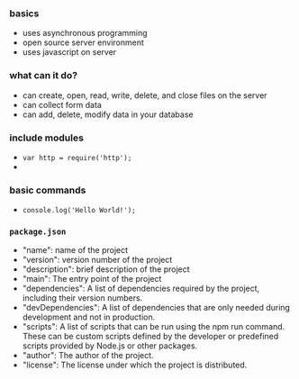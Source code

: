 ### basics
- uses asynchronous programming
- open source server environment
- uses javascript on server

### what can it do?
- can create, open, read, write, delete, and close files on the server
- can collect form data
- can add, delete, modify data in your database

### include modules
- `var http = require('http');`
- 

### basic commands
- `console.log('Hello World!');`


### `package.json`
- "name": name of the project
- "version": version number of the project
- "description": brief description of the project
- "main": The entry point of the project
- "dependencies": A list of dependencies required by the project, including their version numbers.
- "devDependencies": A list of dependencies that are only needed during development and not in production.
- "scripts": A list of scripts that can be run using the npm run command. These can be custom scripts defined by the developer or predefined scripts provided by Node.js or other packages.
- "author": The author of the project.
- "license": The license under which the project is distributed.